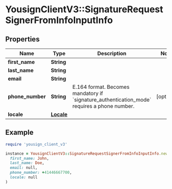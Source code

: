 # YousignClientV3::SignatureRequestSignerFromInfoInputInfo

## Properties

| Name | Type | Description | Notes |
| ---- | ---- | ----------- | ----- |
| **first_name** | **String** |  |  |
| **last_name** | **String** |  |  |
| **email** | **String** |  |  |
| **phone_number** | **String** | E.164 format. Becomes mandatory if &#x60;signature_authentication_mode&#x60; requires a phone number. | [optional] |
| **locale** | [**Locale**](Locale.md) |  |  |

## Example

```ruby
require 'yousign_client_v3'

instance = YousignClientV3::SignatureRequestSignerFromInfoInputInfo.new(
  first_name: John,
  last_name: Doe,
  email: null,
  phone_number: +41446667700,
  locale: null
)
```

